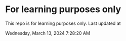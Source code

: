 # For learning purposes only
This repo is for learning purposes only.
Last updated at

Wednesday, March 13, 2024 7:28:20 AM

